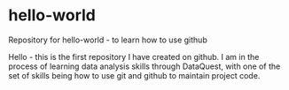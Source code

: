 # hello-world
Repository for hello-world - to learn how to use github

Hello - this is the first repository I have created on github. I am in the process of learning data analysis skills through DataQuest, with one of the set of skills being how to use git and github to maintain project code.
